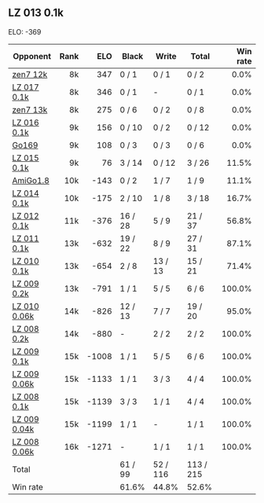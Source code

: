## LZ 013 0.1k ##

ELO: -369

Opponent | Rank | ELO | Black | Write | Total | Win rate
---------|-----:|----:|-------|-------|-------|-------:
[zen7 12k](zen7%2012k.md) | 8k | 347 | 0 / 1 | 0 / 1 | 0 / 2 | 0.0%
[LZ 017 0.1k](LZ%20017%200.1k.md) | 8k | 346 | 0 / 1 | - | 0 / 1 | 0.0%
[zen7 13k](zen7%2013k.md) | 8k | 275 | 0 / 6 | 0 / 2 | 0 / 8 | 0.0%
[LZ 016 0.1k](LZ%20016%200.1k.md) | 9k | 156 | 0 / 10 | 0 / 2 | 0 / 12 | 0.0%
[Go169](Go169.md) | 9k | 108 | 0 / 3 | 0 / 3 | 0 / 6 | 0.0%
[LZ 015 0.1k](LZ%20015%200.1k.md) | 9k | 76 | 3 / 14 | 0 / 12 | 3 / 26 | 11.5%
[AmiGo1.8](AmiGo1.8.md) | 10k | -143 | 0 / 2 | 1 / 7 | 1 / 9 | 11.1%
[LZ 014 0.1k](LZ%20014%200.1k.md) | 10k | -175 | 2 / 10 | 1 / 8 | 3 / 18 | 16.7%
[LZ 012 0.1k](LZ%20012%200.1k.md) | 11k | -376 | 16 / 28 | 5 / 9 | 21 / 37 | 56.8%
[LZ 011 0.1k](LZ%20011%200.1k.md) | 13k | -632 | 19 / 22 | 8 / 9 | 27 / 31 | 87.1%
[LZ 010 0.1k](LZ%20010%200.1k.md) | 13k | -654 | 2 / 8 | 13 / 13 | 15 / 21 | 71.4%
[LZ 009 0.2k](LZ%20009%200.2k.md) | 13k | -791 | 1 / 1 | 5 / 5 | 6 / 6 | 100.0%
[LZ 010 0.06k](LZ%20010%200.06k.md) | 14k | -826 | 12 / 13 | 7 / 7 | 19 / 20 | 95.0%
[LZ 008 0.2k](LZ%20008%200.2k.md) | 14k | -880 | - | 2 / 2 | 2 / 2 | 100.0%
[LZ 009 0.1k](LZ%20009%200.1k.md) | 15k | -1008 | 1 / 1 | 5 / 5 | 6 / 6 | 100.0%
[LZ 009 0.06k](LZ%20009%200.06k.md) | 15k | -1133 | 1 / 1 | 3 / 3 | 4 / 4 | 100.0%
[LZ 008 0.1k](LZ%20008%200.1k.md) | 15k | -1139 | 3 / 3 | 1 / 1 | 4 / 4 | 100.0%
[LZ 009 0.04k](LZ%20009%200.04k.md) | 15k | -1199 | 1 / 1 | - | 1 / 1 | 100.0%
[LZ 008 0.06k](LZ%20008%200.06k.md) | 16k | -1271 | - | 1 / 1 | 1 / 1 | 100.0%
Total | | | 61 / 99 | 52 / 116 | 113 / 215 | 
Win rate| | | 61.6% | 44.8% | 52.6% | 
